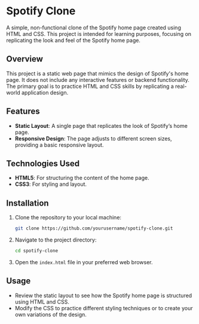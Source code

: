 # Spotify Clone

A simple, non-functional clone of the Spotify home page created using HTML and CSS. This project is intended for learning purposes, focusing on replicating the look and feel of the Spotify home page.

## Overview

This project is a static web page that mimics the design of Spotify's home page. It does not include any interactive features or backend functionality. The primary goal is to practice HTML and CSS skills by replicating a real-world application design.

## Features

- **Static Layout**: A single page that replicates the look of Spotify’s home page.
- **Responsive Design**: The page adjusts to different screen sizes, providing a basic responsive layout.

## Technologies Used

- **HTML5**: For structuring the content of the home page.
- **CSS3**: For styling and layout.

## Installation

1. Clone the repository to your local machine:

    ```bash
    git clone https://github.com/yourusername/spotify-clone.git
    ```

2. Navigate to the project directory:

    ```bash
    cd spotify-clone
    ```

3. Open the `index.html` file in your preferred web browser.

## Usage

- Review the static layout to see how the Spotify home page is structured using HTML and CSS.
- Modify the CSS to practice different styling techniques or to create your own variations of the design.


